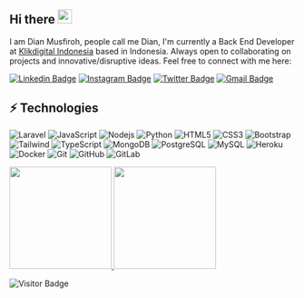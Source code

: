 ## Hi there <img src="https://media.giphy.com/media/hvRJCLFzcasrR4ia7z/giphy.gif" width="25px"></a>

I am Dian Musfiroh, people call me Dian, I'm currently a Back End Developer at [Klikdigital Indonesia](https://klikdigital.co.id/) based in Indonesia. Always open to collaborating on projects and innovative/disruptive ideas. Feel free to connect with me here:

[![Linkedin Badge](https://img.shields.io/badge/-Dianmusfiroh-blue?style=flat-square&logo=Linkedin&logoColor=white&link=https://www.linkedin.com/in/dian-musfiroh/)](https://www.linkedin.com/in/dian-musfiroh/)
[![Instagram Badge](https://img.shields.io/badge/-dianmusfiroh-purple?style=flat-square&logo=instagram&logoColor=white&link=https://www.instagram.com/dianmusfiroh/)](https://www.instagram.com/dianmusfiroh/)
[![Twitter Badge](https://img.shields.io/badge/-@dianmusfiroh-black?style=flat-square&labelColor=000000&logo=twitter&link=https://twitter.com/dianmusfiroh)](https://twitter.com/dianmusfiroh)
[![Gmail Badge](https://img.shields.io/badge/-dianmusfiroh90@gmail.com-c14438?style=flat-square&logo=Gmail&logoColor=white&link=mailto:dianmusfiroh90@gmail.com)](mailto:dianmusfiroh90@gmail.com)

## ⚡ Technologies
![Laravel](https://img.shields.io/badge/-Laravel-black?style=flat-square&logo=laravel)
![JavaScript](https://img.shields.io/badge/-JavaScript-black?style=flat-square&logo=javascript)
![Nodejs](https://img.shields.io/badge/-Nodejs-black?style=flat-square&logo=Node.js)
![Python](https://img.shields.io/badge/-Python-black?style=flat-square&logo=Python)
![HTML5](https://img.shields.io/badge/-HTML5-E34F26?style=flat-square&logo=html5&logoColor=white)
![CSS3](https://img.shields.io/badge/-CSS3-1572B6?style=flat-square&logo=css3)
![Bootstrap](https://img.shields.io/badge/-Bootstrap-563D7C?style=flat-square&logo=bootstrap)
![Tailwind](https://img.shields.io/badge/-tailwindcss-%2338B2AC.svg?style=flat-square&logo=tailwind-css)
![TypeScript](https://img.shields.io/badge/-TypeScript-007ACC?style=flat-square&logo=typescript)
![MongoDB](https://img.shields.io/badge/-MongoDB-black?style=flat-square&logo=mongodb)
![PostgreSQL](https://img.shields.io/badge/-PostgreSQL-336791?style=flat-square&logo=postgresql)
![MySQL](https://img.shields.io/badge/-MySQL-black?style=flat-square&logo=mysql)
![Heroku](https://img.shields.io/badge/-Heroku-430098?style=flat-square&logo=heroku)
![Docker](https://img.shields.io/badge/-Docker-black?style=flat-square&logo=docker)
![Git](https://img.shields.io/badge/-Git-black?style=flat-square&logo=git)
![GitHub](https://img.shields.io/badge/-GitHub-181717?style=flat-square&logo=github)
![GitLab](https://img.shields.io/badge/-GitLab-FCA121?style=flat-square&logo=gitlab)

<p align="left">
  <a href="https://github.com/AfifOsama">
    <img height="180em" src="https://github-readme-stats-eight-theta.vercel.app/api?username=dianmusfiroh&show_icons=true&theme=algolia&include_all_commits=true&count_private=true"/>
    <img height="180em" src="https://github-readme-stats-eight-theta.vercel.app/api/top-langs/?username=dianmusfiroh&layout=compact&langs_count=8&theme=algolia"/>
  </a>
</p>

![Visitor Badge](https://visitor-badge.laobi.icu/badge?page_id=Dianmusfiroh.Dianmusfiroh)


